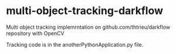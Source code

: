# multi-object-tracking-darkflow

Multi object tracking implemrntation on github.com/thtrieu/darkflow repository with OpenCV

Tracking code is in the anotherPythonApplication.py file. 

